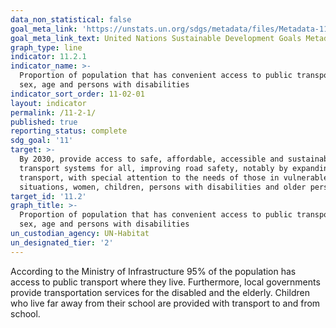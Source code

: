 ```yaml
---
data_non_statistical: false
goal_meta_link: 'https://unstats.un.org/sdgs/metadata/files/Metadata-11-02-01.pdf'
goal_meta_link_text: United Nations Sustainable Development Goals Metadata (pdf 2066kB)
graph_type: line
indicator: 11.2.1
indicator_name: >-
  Proportion of population that has convenient access to public transport, by
  sex, age and persons with disabilities
indicator_sort_order: 11-02-01
layout: indicator
permalink: /11-2-1/
published: true
reporting_status: complete
sdg_goal: '11'
target: >-
  By 2030, provide access to safe, affordable, accessible and sustainable
  transport systems for all, improving road safety, notably by expanding public
  transport, with special attention to the needs of those in vulnerable
  situations, women, children, persons with disabilities and older persons
target_id: '11.2'
graph_title: >-
  Proportion of population that has convenient access to public transport, by
  sex, age and persons with disabilities
un_custodian_agency: UN-Habitat
un_designated_tier: '2'
---
```


According to the Ministry of Infrastructure 95% of the population has access to public transport where they live. Furthermore, local governments provide transportation services for the disabled and the elderly. Children who live far away from their school are provided with transport to and from school.
